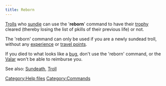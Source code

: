 ```yaml
---
title: Reborn
---
```


[Trolls](Troll "wikilink") who [sundie](sundeath "wikilink") can use the
'<b>reborn</b>' command to have their [trophy](trophy "wikilink")
cleared (thereby losing the list of pkills of their previous life) or
not.

The 'reborn' command can only be used if you are a newly sundead troll,
without any [experience](experience "wikilink") or [travel
points](travel_point "wikilink").

If you died to what looks like a [bug](bug "wikilink"), don't use the
'reborn' command, or the [Valar](Ainur "wikilink") won't be able to
reimburse you.

See also: [Sundeath](Sundeath "wikilink"), [Troll](Troll "wikilink")

[Category:Help files](Category:Help_files "wikilink")
[Category:Commands](Category:Commands "wikilink")